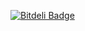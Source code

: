 [![Bitdeli Badge](https://d2weczhvl823v0.cloudfront.net/hawalius/themes/trend.png)](https://bitdeli.com/free "Bitdeli Badge")

